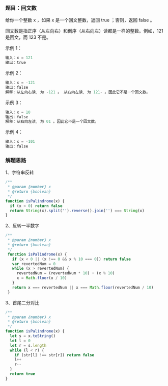 ### 题目：回文数

给你一个整数 x ，如果 x 是一个回文整数，返回 true ；否则，返回 false 。

回文数是指正序（从左向右）和倒序（从右向左）读都是一样的整数。例如，121 是回文，而 123 不是。

示例 1：
```js
输入：x = 121
输出：true
```
示例 2：
```js
输入：x = -121
输出：false
解释：从左向右读, 为 -121 。 从右向左读, 为 121- 。因此它不是一个回文数。
```
示例 3：
```js
输入：x = 10
输出：false
解释：从右向左读, 为 01 。因此它不是一个回文数。
```
示例 4：
```js
输入：x = -101
输出：false
```

### 解题思路

1、字符串反转
```js
/**
 * @param {number} x
 * @return {boolean}
 */
function isPalindrome(x) {
  if (x < 0) return false
  return String(x).split('').reverse().join('') === String(x)
}
```

2、反转一半数字
```js
/**
 * @param {number} x
 * @return {boolean}
 */
 function isPalindrome(x) {
   if (x < 0 || (x !== 0 && x % 10 === 0)) return false
   var revertedNum = 0
   while (x > revertedNum) {
     revertedNum = (revertedNum * 10) + (x % 10)
     x = Math.floor(x / 10)
   }
   return x === revertedNum || x === Math.floor(revertedNum / 10)
 }
```

3、首尾二分对比
```js
/**
 * @param {number} x
 * @return {boolean}
 */
function isPalindrome(x) {
  let s = x.toString()
  let l = 0
  let r = s.length
  while (l < r) {
    if (str[l] !== str[r]) return false
    l++
    r--
  }
  return true
}
```